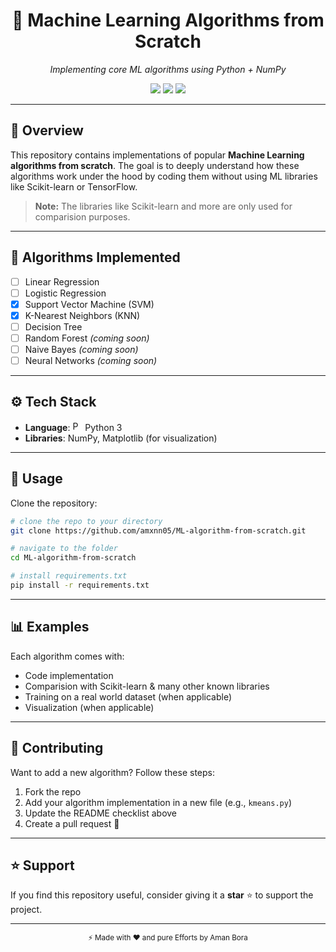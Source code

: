 <div align="center">



# 🚀 Machine Learning Algorithms from Scratch


<p><em>Implementing core ML algorithms using Python + NumPy</em></p>


<p>
<img src="https://img.shields.io/badge/Python-3.9+-blue?logo=python"/>
<img src="https://img.shields.io/badge/NumPy-1.x-orange?logo=numpy"/>
<img src="https://img.shields.io/github/stars/amxnn05/ML-algorithm-from-scratch?style=social"/>
</p>
</div>

---


## 📌 Overview
This repository contains implementations of popular **Machine Learning algorithms from scratch**. The goal is to deeply understand how these algorithms work under the hood by coding them without using ML libraries like Scikit-learn or TensorFlow.

> **Note:** The libraries like Scikit-learn and more are only used for comparision purposes.

---

## 📂 Algorithms Implemented
- [ ] Linear Regression
- [ ] Logistic Regression
- [x] Support Vector Machine (SVM)
- [x] K-Nearest Neighbors (KNN)
- [ ] Decision Tree
- [ ] Random Forest *(coming soon)*
- [ ] Naive Bayes *(coming soon)*
- [ ] Neural Networks *(coming soon)*

---

## ⚙️ Tech Stack
- **Language**: <img alt="Python Logo" src="https://upload.wikimedia.org/wikipedia/commons/c/c3/Python-logo-notext.svg" width="16"/> Python 3
- **Libraries**: NumPy, Matplotlib (for visualization)

---

## 📖 Usage
Clone the repository:
```bash
# clone the repo to your directory
git clone https://github.com/amxnn05/ML-algorithm-from-scratch.git

# navigate to the folder
cd ML-algorithm-from-scratch

# install requirements.txt
pip install -r requirements.txt
```

---

## 📊 Examples
Each algorithm comes with:
- Code implementation 
- Comparision with Scikit-learn & many other known libraries
- Training on a real world dataset (when applicable)
- Visualization (when applicable)

---

## 🧩 Contributing
Want to add a new algorithm? Follow these steps:
1. Fork the repo
2. Add your algorithm implementation in a new file (e.g., `kmeans.py`)
3. Update the README checklist above
4. Create a pull request 🎉

---

## ⭐ Support
If you find this repository useful, consider giving it a **star** ⭐ to support the project.

---

<div align="center">
<sub>⚡ Made with ❤️ and pure Efforts by Aman Bora</sub>
</div>

